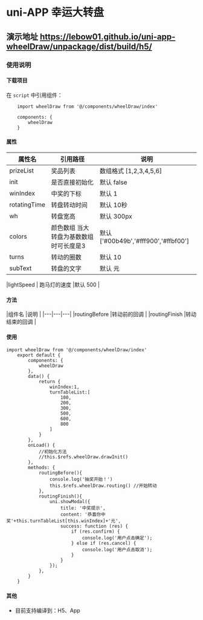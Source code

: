 # uni-APP 幸运大转盘
## 演示地址  https://lebow01.github.io/uni-app-wheelDraw/unpackage/dist/build/h5/
### 使用说明

#### 下载项目
在 ``script`` 中引用组件：

```
	import wheelDraw from '@/components/wheelDraw/index'

	components: {
		wheelDraw
	}
```

#### 属性

|属性名			| 引用路径														|说明			      	|
|---|---|---|
|prizeList		| 奖品列表 														|数组格式 [1,2,3,4,5,6]  |
|init			| 是否直接初始化 													|默认 false             	|
|winIndex		| 中奖的下标 													|默认 1             		|
|rotatingTime   | 转盘转动时间 													|默认 10秒             	|
|wh   			| 转盘宽高 													    |默认 300px             	|
|colors   		| 颜色数组 当大转盘为基数数组时可长度是3 							|默认 ['#00b49b','#fff900','#ffbf00']            	|
|turns   		| 转动的圈数  													|默认 10            	|
|subText   		| 转盘的文字  													|默认 元          	|

|lightSpeed     | 跑马灯的速度													|默认 500          	|

#### 方法

|组件名			|说明													|
|---|---|---|
|routingBefore		|转动前的回调					|
|routingFinish		|转动结束的回调				|


#### 使用
```
import wheelDraw from '@/components/wheelDraw/index'
	export default {
		components: {
			wheelDraw
		},
		data() {
			return {
				winIndex:1,
				turnTableList:[
					100,
					200,
					300,
					500,
					600,
					800
				]
			}
		},
		onLoad() {
			//初始化方法
			//this.$refs.wheelDraw.drawInit()
		},
		methods: {
			routingBefore(){
				console.log('抽奖开始！')
				this.$refs.wheelDraw.routing() //开始转动
			},
			routingFinish(){
				uni.showModal({
					title: '中奖提示',
					content: '恭喜你中奖'+this.turnTableList[this.winIndex]+'元',
					success: function (res) {
						if (res.confirm) {
							console.log('用户点击确定');
						} else if (res.cancel) {
							console.log('用户点击取消');
						}
					}
				});
			},
		}
	}
```
#### 其他

- 目前支持编译到：H5、App
